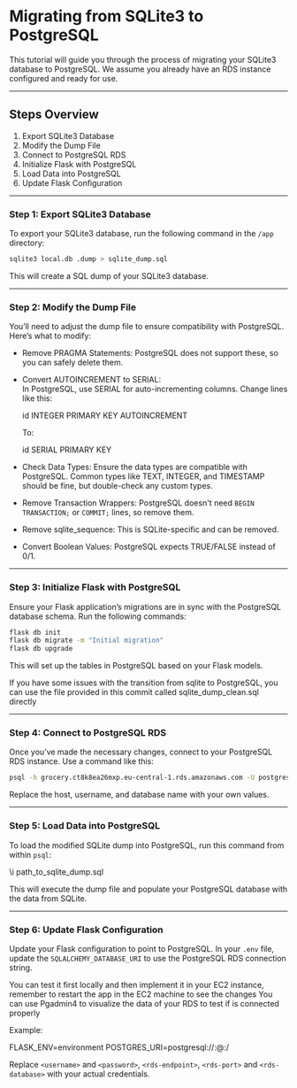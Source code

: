 # Migrating from SQLite3 to PostgreSQL

This tutorial will guide you through the process of migrating your SQLite3 database to PostgreSQL. We assume you already have an RDS instance configured and ready for use.

---

## Steps Overview

1. Export SQLite3 Database
2. Modify the Dump File
3. Connect to PostgreSQL RDS
4. Initialize Flask with PostgreSQL
5. Load Data into PostgreSQL
6. Update Flask Configuration

---

### Step 1: Export SQLite3 Database

To export your SQLite3 database, run the following command in the `/app` directory:

```bash
sqlite3 local.db .dump > sqlite_dump.sql
```

This will create a SQL dump of your SQLite3 database.

---

### Step 2: Modify the Dump File

You’ll need to adjust the dump file to ensure compatibility with PostgreSQL. Here’s what to modify:

- Remove PRAGMA Statements: PostgreSQL does not support these, so you can safely delete them.
  
- Convert AUTOINCREMENT to SERIAL:  
  In PostgreSQL, use SERIAL for auto-incrementing columns. Change lines like this:

    id INTEGER PRIMARY KEY AUTOINCREMENT

  To:

    id SERIAL PRIMARY KEY

- Check Data Types: Ensure the data types are compatible with PostgreSQL. Common types like TEXT, INTEGER, and TIMESTAMP should be fine, but double-check any custom types.

- Remove Transaction Wrappers: PostgreSQL doesn't need `BEGIN TRANSACTION;` or `COMMIT;` lines, so remove them.

- Remove sqlite_sequence: This is SQLite-specific and can be removed.

- Convert Boolean Values: PostgreSQL expects TRUE/FALSE instead of 0/1.

---

### Step 3: Initialize Flask with PostgreSQL

Ensure your Flask application’s migrations are in sync with the PostgreSQL database schema. Run the following commands:
```bash
flask db init
flask db migrate -m "Initial migration"
flask db upgrade
```
This will set up the tables in PostgreSQL based on your Flask models.

If you have some issues with the transition from sqlite to PostgreSQL, you can use the file provided in this commit called sqlite_dump_clean.sql directly

---

### Step 4: Connect to PostgreSQL RDS

Once you’ve made the necessary changes, connect to your PostgreSQL RDS instance. Use a command like this:

```bash
psql -h grocery.ct8k8ea26mxp.eu-central-1.rds.amazonaws.com -U postgres -d grocerydb
```


Replace the host, username, and database name with your own values.

---

### Step 5: Load Data into PostgreSQL

To load the modified SQLite dump into PostgreSQL, run this command from within `psql`:

\i path_to_sqlite_dump.sql

This will execute the dump file and populate your PostgreSQL database with the data from SQLite.

---

### Step 6: Update Flask Configuration

Update your Flask configuration to point to PostgreSQL. In your `.env` file, update the `SQLALCHEMY_DATABASE_URI` to use the PostgreSQL RDS connection string.

You can test it first locally and then implement it in your EC2 instance, remember to restart the app in the EC2 machine to see the changes
You can use Pgadmin4 to visualize the data of your RDS to test if is connected properly

Example:

FLASK_ENV=environment
POSTGRES_URI=postgresql://<username>:<password>@<rds-endpoint>:<rds-port>/<rds-database>

Replace `<username>` and `<password>`, `<rds-endpoint>`, `<rds-port>` and `<rds-database>` with your actual credentials.
